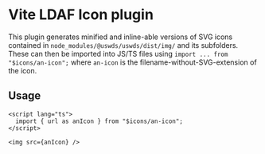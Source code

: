 # Vite LDAF Icon plugin

This plugin generates minified and inline-able versions of SVG icons contained in `node_modules/@uswds/uswds/dist/img/` and its subfolders. These can then be imported into JS/TS files using `import ... from "$icons/an-icon";` where `an-icon` is the filename-without-SVG-extension of the icon.

## Usage

```svelte
<script lang="ts">
  import { url as anIcon } from "$icons/an-icon";
</script>

<img src={anIcon} />
```
